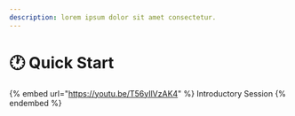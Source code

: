 ```yaml
---
description: lorem ipsum dolor sit amet consectetur.
---
```


# 🕐 Quick Start

{% embed url="https://youtu.be/T56yIlVzAK4" %}
Introductory Session
{% endembed %}

